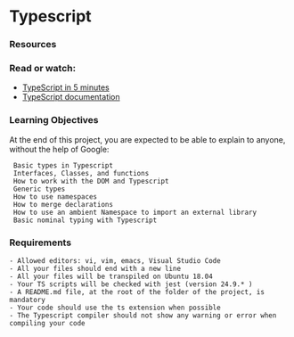 # Typescript

### Resources

### Read or watch:
 - [TypeScript in 5 minutes](https://www.typescriptlang.org/docs/handbook/typescript-in-5-minutes.html/)
 - [TypeScript documentation](https://www.typescriptlang.org/docs/handbook/basic-types.html)
    
 


### Learning Objectives

At the end of this project, you are expected to be able to explain to anyone, without the help of Google:

     Basic types in Typescript
     Interfaces, Classes, and functions
     How to work with the DOM and Typescript
     Generic types
     How to use namespaces
     How to merge declarations
     How to use an ambient Namespace to import an external library
     Basic nominal typing with Typescript

### Requirements

    - Allowed editors: vi, vim, emacs, Visual Studio Code
    - All your files should end with a new line
    - All your files will be transpiled on Ubuntu 18.04
    - Your TS scripts will be checked with jest (version 24.9.* )
    - A README.md file, at the root of the folder of the project, is mandatory
    - Your code should use the ts extension when possible
    - The Typescript compiler should not show any warning or error when compiling your code

